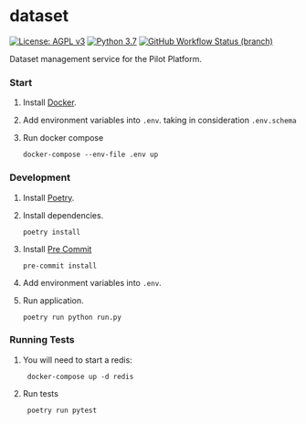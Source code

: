 # dataset

[![License: AGPL v3](https://img.shields.io/badge/License-AGPL_v3-blue.svg?style=for-the-badge)](https://www.gnu.org/licenses/agpl-3.0)
[![Python 3.7](https://img.shields.io/badge/python-3.7-green?style=for-the-badge)](https://www.python.org/)
[![GitHub Workflow Status (branch)](https://img.shields.io/github/workflow/status/pilotdataplatform/dataset/ci/main?style=for-the-badge)](https://github.com/PilotDataPlatform/dataset/actions/workflows/ci.yml)


Dataset management service for the Pilot Platform.

### Start

1. Install [Docker](https://www.docker.com/get-started/).

2. Add environment variables into `.env`. taking in consideration `.env.schema`

2. Run docker compose

       docker-compose --env-file .env up

### Development

1. Install [Poetry](https://python-poetry.org/docs/#installation).

2. Install dependencies.

       poetry install

3. Install [Pre Commit](https://pre-commit.com/#installation)

       pre-commit install

3. Add environment variables into `.env`.
4. Run application.

       poetry run python run.py

### Running Tests

1. You will need to start a redis:

        docker-compose up -d redis

2. Run tests

        poetry run pytest
